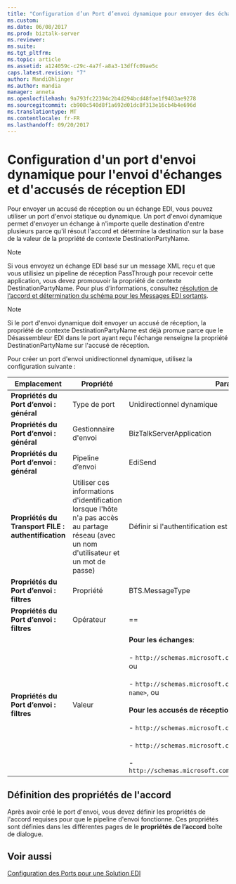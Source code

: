 ```yaml
---
title: "Configuration d’un Port d’envoi dynamique pour envoyer des échanges EDI et les accusés de réception | Documents Microsoft"
ms.custom: 
ms.date: 06/08/2017
ms.prod: biztalk-server
ms.reviewer: 
ms.suite: 
ms.tgt_pltfrm: 
ms.topic: article
ms.assetid: a124059c-c29c-4a7f-a8a3-13dffc09ae5c
caps.latest.revision: "7"
author: MandiOhlinger
ms.author: mandia
manager: anneta
ms.openlocfilehash: 9a793fc22394c2b4d294bcd48fae1f9403ae9278
ms.sourcegitcommit: cb908c540d8f1a692d01dc8f313e16cb4b4e696d
ms.translationtype: MT
ms.contentlocale: fr-FR
ms.lasthandoff: 09/20/2017
---
```

# <a name="configuring-a-dynamic-send-port-to-send-edi-interchanges-and-acknowledgments"></a>Configuration d'un port d'envoi dynamique pour l'envoi d'échanges et d'accusés de réception EDI
Pour envoyer un accusé de réception ou un échange EDI, vous pouvez utiliser un port d'envoi statique ou dynamique. Un port d'envoi dynamique permet d'envoyer un échange à n'importe quelle destination d'entre plusieurs parce qu'il résout l'accord et détermine la destination sur la base de la valeur de la propriété de contexte DestinationPartyName.  
  
> [!NOTE]
>  Si vous envoyez un échange EDI basé sur un message XML reçu et que vous utilisiez un pipeline de réception PassThrough pour recevoir cette application, vous devez promouvoir la propriété de contexte DestinationPartyName. Pour plus d’informations, consultez [résolution de l’accord et détermination du schéma pour les Messages EDI sortants](../core/agreement-resolution-and-schema-determination-for-outgoing-edi-messages.md).  
  
> [!NOTE]
>  Si le port d'envoi dynamique doit envoyer un accusé de réception, la propriété de contexte DestinationPartyName est déjà promue parce que le Désassembleur EDI dans le port ayant reçu l'échange renseigne la propriété DestinationPartyName sur l'accusé de réception.  
  
 Pour créer un port d'envoi unidirectionnel dynamique, utilisez la configuration suivante :  
  
|Emplacement|Propriété|Paramètre|  
|--------------|--------------|-------------|  
|**Propriétés du Port d’envoi : général**|Type de port|Unidirectionnel dynamique|  
|**Propriétés du Port d’envoi : général**|Gestionnaire d'envoi|BizTalkServerApplication|  
|**Propriétés du Port d’envoi : général**|Pipeline d’envoi|EdiSend|  
|**Propriétés du Transport FILE : authentification**|Utiliser ces informations d'identification lorsque l'hôte n'a pas accès au partage réseau (avec un nom d'utilisateur et un mot de passe)|Définir si l'authentification est requise.|  
|**Propriétés du Port d’envoi : filtres**|Propriété|BTS.MessageType|  
|**Propriétés du Port d’envoi : filtres**|Opérateur|==|  
|**Propriétés du Port d’envoi : filtres**|Valeur|**Pour les échanges**:<br /><br /> - `http://schemas.microsoft.com/Edi/X12/2006#<schema name>`, ou<br /><br /> -                   `http://schemas.microsoft.com/Edi/Edifact/2006#<schema name>`, ou<br /><br /> **Pour les accusés de réception**:<br /><br /> -                   `http://schemas.microsoft.com/Edi/X12#X12_997_Root`, ou<br /><br /> -                   `http://schemas.microsoft.com/Edi/X12#X12_TA1_Root`, ou<br /><br /> -                   `http://schemas.microsoft.com/Edi/Edifact#Efact_Contrl_Root`|  
  
## <a name="setting-agreement-properties"></a>Définition des propriétés de l'accord  
 Après avoir créé le port d'envoi, vous devez définir les propriétés de l'accord requises pour que le pipeline d'envoi fonctionne. Ces propriétés sont définies dans les différentes pages de le **propriétés de l’accord** boîte de dialogue.  
  
## <a name="see-also"></a>Voir aussi  
 [Configuration des Ports pour une Solution EDI](../core/configuring-ports-for-an-edi-solution.md)